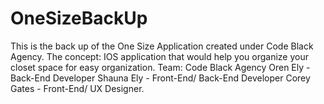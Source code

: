 # OneSizeBackUp
This is the back up of the One Size Application created under Code Black Agency. 
The concept: IOS application that would help you organize your closet space for easy organization. 
Team: Code Black Agency 
Oren Ely - Back-End Developer
Shauna Ely - Front-End/ Back-End Developer
Corey Gates - Front-End/ UX Designer.
